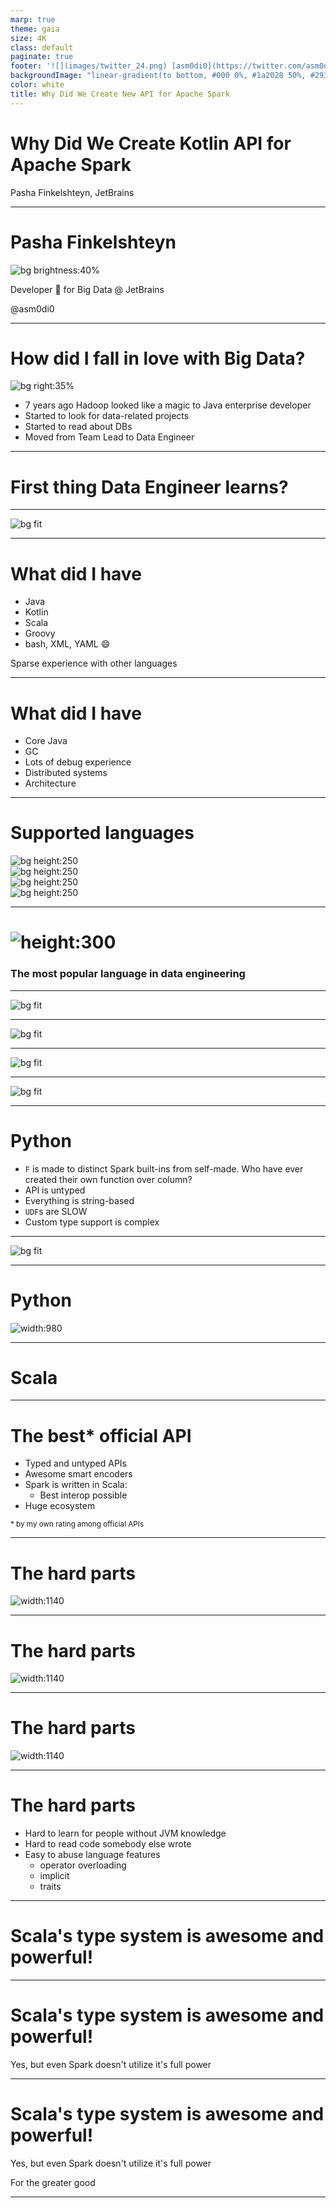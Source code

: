 ```yaml
---
marp: true
theme: gaia
size: 4K
class: default
paginate: true
footer: '![](images/twitter_24.png) [asm0di0](https://twitter.com/asm0di0)'
backgroundImage: "linear-gradient(to bottom, #000 0%, #1a2028 50%, #293845 100%)"
color: white
title: Why Did We Create New API for Apache Spark
---
```

<!--
_class: lead
_paginate: false
_footer: ""
-->

<style>
footer {
    display: table
}
.hljs-variable { color: lightblue }
.hljs-string { color: lightgreen }
.hljs-params { color: lightpink }
</style>

# Why Did We Create Kotlin API for Apache Spark

Pasha Finkelshteyn, JetBrains

---

<!-- _class: lead -->
# Pasha Finkelshteyn

![bg brightness:40%](images/asm0dey.jpg)

Developer :avocado: for Big Data @ JetBrains

@asm0di0

---

# How did I fall in love with Big Data?

![bg right:35%](https://source.unsplash.com/iwFWEYMSVoI)

- 7 years ago Hadoop looked like a magic to Java enterprise developer
- Started to look for data-related projects
- Started to read about DBs
- Moved from Team Lead to Data Engineer

---
<!-- _class: lead -->
# <!-- fit --> First thing Data Engineer learns?

---

![bg fit](images/spark.png)

---

# What did I have

- Java
- Kotlin
- Scala
- Groovy
- bash, XML, YAML :smile:

Sparse experience with other languages

---

# What did I have

- Core Java
- GC
- Lots of debug experience
- Distributed systems
- Architecture

---

# Supported languages

![bg height:250](https://upload.wikimedia.org/wikipedia/commons/c/c3/Python-logo-notext.svg) ![bg height:250](images/scala.svg) ![bg height:250](images/java.svg) ![bg height:250](images/r.svg)

---
<!-- _class: lead -->
# ![height:300](https://upload.wikimedia.org/wikipedia/commons/c/c3/Python-logo-notext.svg)

### The most popular language in data engineering

---

![bg fit](images/spark1.png)

---

![bg fit](images/spark2.png)

---

![bg fit](images/spark3.png)

---

![bg fit](images/spark4.png)

---

# Python

* `F` is made to distinct Spark built-ins from self-made.
  Who have ever created their own function over column?
* API is untyped
* Everything is string-based
* `UDF`s are SLOW
* Custom type support is complex

---

![bg fit](images/py4j.png)

---
<style scoped>
p > img {
    display: block;
    margin: auto;
}
</style>
# Python

![width:980](images/pydq.png)

---

<!-- _class: lead -->

# <!-- fit --> Scala

---

# The best* official API

- Typed and untyped APIs
- Awesome smart encoders
- Spark is written in Scala:
    - Best interop possible
- Huge ecosystem

<small>* by my own rating among official APIs</small>

---

# The hard parts

![width:1140](images/implicit.png)

---

# The hard parts

![width:1140](images/types.png)

---

# The hard parts

![width:1140](images/zulimba.png)

---

# The hard parts

- Hard to learn for people without JVM knowledge
- Hard to read code somebody else wrote
- Easy to abuse language features
    - operator overloading
    - implicit
    - traits

---
<!-- _class: lead -->
# Scala's type system is awesome and powerful!

---

<!-- _class: lead -->
# Scala's type system is awesome and powerful!

Yes, but even Spark doesn't utilize it's full power

---

<!-- _class: lead -->
# Scala's type system is awesome and powerful!

Yes, but even Spark doesn't utilize it's full power

For the greater good

---


